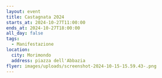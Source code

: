 ```yaml
---
layout: event
title: Castagnata 2024
starts_at: 2024-10-27T11:00:00
ends_at: 2024-10-27T18:00:00
all_day: false
tags:
  - Manifestazione
location:
  city: Morimondo
  address: piazza dell'Abbazia
flyer: images/uploads/screenshot-2024-10-15-15.59.43-.png
---
```

